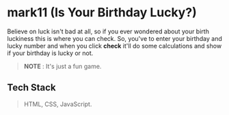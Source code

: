 # mark11 (Is Your Birthday Lucky?)
Believe on luck isn't bad at all, so if you ever wondered about your birth luckiness this is where you can check. 
So, you've to enter your birthday and lucky number and when you click **check** it'll do some calculations and show if your birthday is lucky or not.

> **NOTE** : It's just a fun game.

## Tech Stack
> HTML, CSS, JavaScript.
